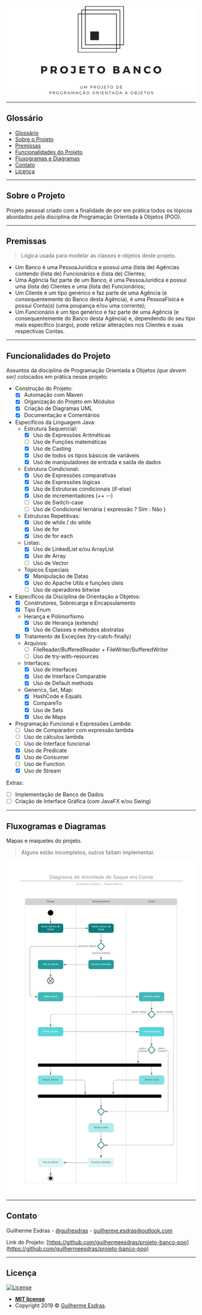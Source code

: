 <!-- Logotipo do Projeto -->
<p align="center">
  <a href="https://github.com/guilhermeesdras/projeto-banco-poo">
    <img src="images/Projeto Banco Logotipo.png" alt="Logo">
  </a>
</p>

---

<!-- Glossário -->
## Glossário
- [Glossário](#gloss%c3%a1rio)
- [Sobre o Projeto](#sobre-o-projeto)
- [Premissas](#premissas)
- [Funcionalidades do Projeto](#funcionalidades-do-projeto)
- [Fluxogramas e Diagramas](#fluxogramas-e-diagramas)
- [Contato](#contato)
- [Licença](#licen%c3%a7a)

---
<!-- Descrição do projeto -->
## Sobre o Projeto

 Projeto pessoal criado com a finalidade de por em prática todos os tópicos abordados pela disciplina de Programação Orientada à Objetos (POO).

---
<!-- Premissas e Conceitos -->
## Premissas

> Lógica usada para modelar as classes e objetos deste projeto.

- Um Banco é uma PessoaJurídica e possui uma (lista de) Agências contendo (lista de) Funcionários e (lista de) Clientes; <br/>
- Uma Agência faz parte de um Banco, é uma PessoaJurídica e possui uma (lista de) Clientes e uma (lista de) Funcionários; <br/>
- Um Cliente é um tipo genérico e faz parte de uma Agência (e consequentemente do Banco desta Agência), é uma PessoaFísica e possui Conta(s) (uma poupança e/ou uma corrente); <br/>
- Um Funcionário é um tipo genérico e faz parte de uma Agência (e consequentemente do Banco desta Agência) e, dependendo do seu tipo mais específico (cargo), pode relizar alterações nos Clientes e suas respectivas Contas.

---
<!-- -->
## Funcionalidades do Projeto
Assuntos da disciplina de Programação Orientada a Objetos *(que devem ser)* colocados em prática nesse projeto:

- Construção do Projeto:
  - [x] Automação com Maven
  - [x] Organização do Projeto em Módulos
  - [x] Criação de Diagramas UML
  - [x] Documentação e Comentários

- Específicos da Linguagem Java:
  - Estrutura Sequencial:
    - [x] Uso de Expressões Aritméticas
    - [ ] Uso de Funções matemáticas
    - [x] Uso de Casting
    - [x] Uso de todos os tipos básicos de variáveis
    - [x] Uso de manipuladores de entrada e saída de dados
  - Estrutura Condicional:
    - [x] Uso de Expressões comparativas
    - [x] Uso de Expressões lógicas
    - [x] Uso de Estruturas condicionais (if-else)
    - [x] Uso de incrementadores (++ --)
    - [ ] Uso de Switch-case
    - [ ] Uso de Condicional ternária ( expressão ? Sim : Não )
  - Estruturas Repetitivas:
    - [x] Uso de while / do while
    - [x] Uso de for
    - [x] Uso de for each
  - Listas:
    - [x] Uso de LinkedList e/ou ArrayList
    - [x] Uso de Array
    - [ ] Uso de Vector
  - Tópicos Especiais
    - [x] Manipulação de Datas
    - [x] Uso do Apache Utils e funções úteis
    - [ ] Uso de operadores bitwise

- Específicos da Disciplina de Orientação a Objetos:
  - [x] Construtores, Sobrecarga e Encapsulamento
  - [x] Tipo Enum
  - Herança e Polimorfismo
    - [x] Uso de Herança (extends)
    - [x] Uso de Classes e métodos abstratas
  - [x] Tratamento de Exceções (try-catch-finally)
  - Arquivos:
    - [ ] FileReader/BufferedReader  +  FileWriter/BufferedWriter
    - [ ] Uso de try-with-resources
  - Interfaces:
    - [x] Uso de Interfaces
    - [x] Uso de Interface Comparable
    - [x] Uso de Default methods
  - Generics, Set, Map:
    - [x] HashCode e Equals
    - [x] CompareTo
    - [x] Uso de Sets
    - [x] Uso de Maps
  
- Programação Funcional e Expressões Lambda:
  - [ ] Uso de Comparador com expressão lambda
  - [ ] Uso de cálculos lambda
  - [ ] Uso de Interface funcional
  - [x] Uso de Predicate
  - [x] Uso de Consumer
  - [ ] Uso de Function
  - [x] Uso de Stream

Extras:
- [ ] Implementação de Banco de Dados
- [ ] Criação de Interface Gráfica (com JavaFX e/ou Swing)

---
<!-- Fluxogramas e Diagramas -->
## Fluxogramas e Diagramas

Mapas e maquetes do projeto.
> Alguns estão incompletos, outros faltam implementar.

<p align="center">
  <a href="https://github.com/guilhermeesdras/projeto-banco-poo">
    <img src="images/Diagramas/Diagrama de Atividade de Saque em Conta.png" alt="Diagrama de Atividade de Saque em Conta">
  </a>
</p>

---
<!-- Contato -->
## Contato

Guilherme Esdras - [@guihesdras](https://instagram.com/guihesdras) - guilherme.esdras@outlook.com

Link do Projeto: [https://github.com/guilhermeesdras/projeto-banco-poo](https://github.com/guilhermeesdras/projeto-banco-poo)

---
<!-- Licença de uso -->
## Licença

[![License](http://img.shields.io/:license-mit-blue.svg?style=flat-square)](http://badges.mit-license.org)

- **[MIT license](http://opensource.org/licenses/mit-license.php)**
- Copyright 2019 © <a href="http://guilhermeesdras.tk" target="_blank">Guilherme Esdras</a>.